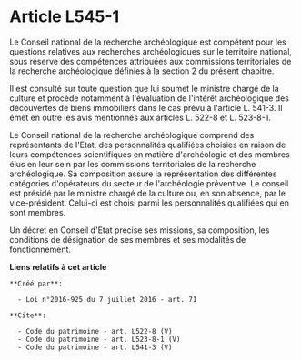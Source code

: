 # Article L545-1

Le Conseil national de la recherche archéologique est compétent pour les questions relatives aux recherches archéologiques
sur le territoire national, sous réserve des compétences attribuées aux commissions territoriales de la recherche
archéologique définies à la section 2 du présent chapitre. 

Il est consulté sur toute question que lui soumet le ministre chargé de la culture et procède notamment à l'évaluation de
l'intérêt archéologique des découvertes de biens immobiliers dans le cas prévu à l'article L. 541-3. Il émet en outre les
avis mentionnés aux articles L. 522-8 et L. 523-8-1. 

Le Conseil national de la recherche archéologique comprend des représentants de l'Etat, des personnalités qualifiées choisies
en raison de leurs compétences scientifiques en matière d'archéologie et des membres élus en leur sein par les commissions
territoriales de la recherche archéologique. Sa composition assure la représentation des différentes catégories d'opérateurs
du secteur de l'archéologie préventive. Le conseil est présidé par le ministre chargé de la culture ou, en son absence, par
le vice-président. Celui-ci est choisi parmi les personnalités qualifiées qui en sont membres. 

Un décret en Conseil d'Etat précise ses missions, sa composition, les conditions de désignation de ses membres et ses
modalités de fonctionnement.

**Liens relatifs à cet article**

	**Créé par**:

	  - Loi n°2016-925 du 7 juillet 2016 - art. 71

	**Cite**:

	  - Code du patrimoine - art. L522-8 (V)
	  - Code du patrimoine - art. L523-8-1 (V)
	  - Code du patrimoine - art. L541-3 (V)
